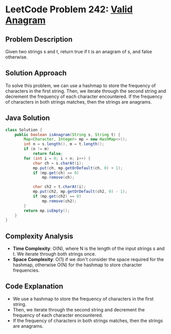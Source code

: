 # LeetCode Problem 242: [Valid Anagram](https://leetcode.com/problems/valid-anagram/)

## Problem Description

Given two strings s and t, return true if t is an anagram of s, and false otherwise.

## Solution Approach

To solve this problem, we can use a hashmap to store the frequency of characters in the first string. Then, we iterate through the second string and decrement the frequency of each character encountered. If the frequency of characters in both strings matches, then the strings are anagrams.

## Java Solution

```java
class Solution {
    public boolean isAnagram(String s, String t) {
        Map<Character, Integer> mp = new HashMap<>();
        int n = s.length(), m = t.length();
        if (n != m)
            return false;
        for (int i = 0; i < n; i++) {
            char ch = s.charAt(i);
            mp.put(ch, mp.getOrDefault(ch, 0) + 1);
            if (mp.get(ch) == 0)
                mp.remove(ch);

            char ch2 = t.charAt(i);
            mp.put(ch2, mp.getOrDefault(ch2, 0) - 1);
            if (mp.get(ch2) == 0)
                mp.remove(ch2);
        }
        return mp.isEmpty();
    }
}
```

## Complexity Analysis

- **Time Complexity**: O(N), where N is the length of the input strings s and t. We iterate through both strings once.
- **Space Complexity**: O(1) if we don't consider the space required for the hashmap, otherwise O(N) for the hashmap to store character frequencies.

## Code Explanation

- We use a hashmap to store the frequency of characters in the first string.
- Then, we iterate through the second string and decrement the frequency of each character encountered.
- If the frequency of characters in both strings matches, then the strings are anagrams.
